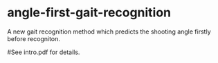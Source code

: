 # angle-first-gait-recognition
A new gait recognition method which predicts the shooting angle firstly before recogniton.

#See intro.pdf for details.
